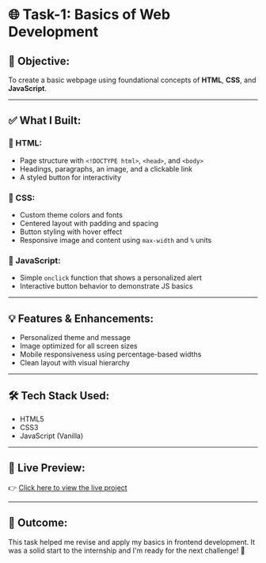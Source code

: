 # 🌐 Task-1: Basics of Web Development

## 🎯 Objective:

To create a basic webpage using foundational concepts of **HTML**, **CSS**, and **JavaScript**.

---

## ✅ What I Built:

### 📄 HTML:

- Page structure with `<!DOCTYPE html>`, `<head>`, and `<body>`
- Headings, paragraphs, an image, and a clickable link
- A styled button for interactivity

### 🎨 CSS:

- Custom theme colors and fonts
- Centered layout with padding and spacing
- Button styling with hover effect
- Responsive image and content using `max-width` and `%` units

### 🧠 JavaScript:

- Simple `onclick` function that shows a personalized alert
- Interactive button behavior to demonstrate JS basics

---

## 💡 Features & Enhancements:

- Personalized theme and message
- Image optimized for all screen sizes
- Mobile responsiveness using percentage-based widths
- Clean layout with visual hierarchy

---

## 🛠️ Tech Stack Used:

- HTML5
- CSS3
- JavaScript (Vanilla)

---

## 🚀 Live Preview:

👉 [Click here to view the live project](https://AayushAggarwal06.github.io/web-development-internship-apexplanet/Task-1/)

---

## 📌 Outcome:

This task helped me revise and apply my basics in frontend development. It was a solid start to the internship and I'm ready for the next challenge! 💪
